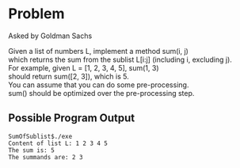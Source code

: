 # Problem

Asked by Goldman Sachs

Given a list of numbers L, implement a method sum(i, j)\
which returns the sum from the sublist L[i:j] (including i, excluding j).\
For example, given L = [1, 2, 3, 4, 5], sum(1, 3)\
should return sum([2, 3]), which is 5.\
You can assume that you can do some pre-processing.\
sum() should be optimized over the pre-processing step.

## Possible Program Output

```
SumOfSublist$./exe 
Content of list L: 1 2 3 4 5 
The sum is: 5
The summands are: 2 3
```